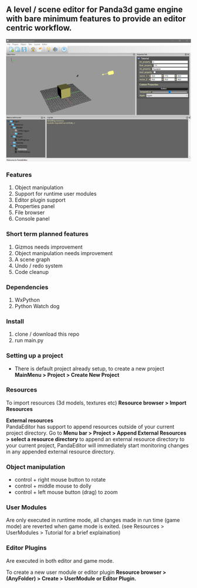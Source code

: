 ## A level / scene editor for Panda3d game engine with bare minimum features to provide an editor centric workflow.

![Image](src/editorImages/01.png)

### Features
1. Object manipulation
2. Support for runtime user modules 
3. Editor plugin support
4. Properties panel 
5. File browser
6. Console panel

### Short term planned features
1. Gizmos needs improvement
2. Object manipulation needs improvement
3. A scene graph
4. Undo / redo system
5. Code cleanup

### Dependencies
1. WxPython
2. Python Watch dog

### Install
1. clone / download this repo
2. run main.py

### Setting up a project 
* There is default project already setup, to create a new project **MainMenu > Project > Create New Project**

 
### Resources
To import resources (3d models, textures etc) **Resource browser > Import Resources**

**External resources**    
PandaEditor has support to append resources outside of your current project directory.
Go to **Menu bar > Project > Append External Resources > select a resource directory** to append an external resource directory to your current project, PandaEditor will immediately start monitoring changes in any appended external resource directory.

### Object manipulation 
* control + right mouse button to rotate
* control + middle mouse to dolly
* control + left mouse button (drag) to zoom 


### User Modules
Are only executed in runtime mode, all changes made in run time (game mode) are reverted when game mode is exited. (see Resources > UserModules > Tutorial for a brief explaination)

### Editor Plugins
Are executed in both editor and game mode.

To create a new user module or editor plugin **Resource browser > (AnyFolder) > Create > UserModule or Editor Plugin.**
